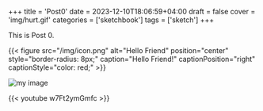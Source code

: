 +++
title = 'Post0'
date = 2023-12-10T18:06:59+04:00
draft = false
cover = 'img/hurt.gif'
categories = ['sketchbook']
tags = ['sketch']
+++

This is Post 0.


{{< figure src="/img/icon.png" alt="Hello Friend" position="center" style="border-radius: 8px;" caption="Hello Friend!" captionPosition="right" captionStyle="color: red;" >}}

![my image][def]

{{< youtube w7Ft2ymGmfc >}}

[def]: /img/hurt.gif